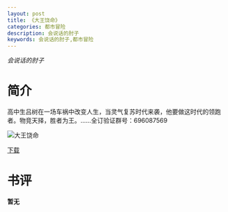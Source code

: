 ```yaml
---
layout: post
title: 《大王饶命》
categories: 都市冒险
description: 会说话的肘子
keywords: 会说话的肘子,都市冒险
---
```

*会说话的肘子*
# 简介
高中生吕树在一场车祸中改变人生，当灵气复苏时代来袭，他要做这时代的领跑者。物竞天择，胜者为王。……全订验证群号：696087569

![大王饶命](https://cdn.jsdelivr.net/gh/YYbooks0/yybooks0img@master/bookscover2/大王饶命.6lsdm1vqmac0.jpg)

[下载](https://link.jscdn.cn/1drv/aHR0cHM6Ly8xZHJ2Lm1zL3QvcyFBaGU2R2dNWmVFb2pobGN2a2F0VG9sM1dNcFI0P2U9QnVZUUpn.txt)

# 书评
**暂无**